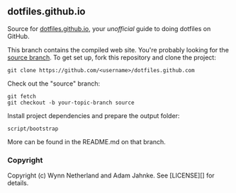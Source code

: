 ## dotfiles.github.io

Source for [dotfiles.github.io][], your _unofficial_ guide to doing dotfiles on
GitHub.

This branch contains the compiled web site. You're probably looking for the
[source branch][]. To get set up, fork this repository and clone the project:

    git clone https://github.com/<username>/dotfiles.github.com

Check out the "source" branch:

    git fetch
    git checkout -b your-topic-branch source

Install project dependencies and prepare the output folder:

    script/bootstrap

More can be found in the README.md on that branch.

### Copyright

Copyright (c) Wynn Netherland and Adam Jahnke. See [LICENSE][] for details.

[dotfiles.github.io]: http://dotfiles.github.io
[source branch]: https://github.com/dotfiles/dotfiles.github.com/tree/source

